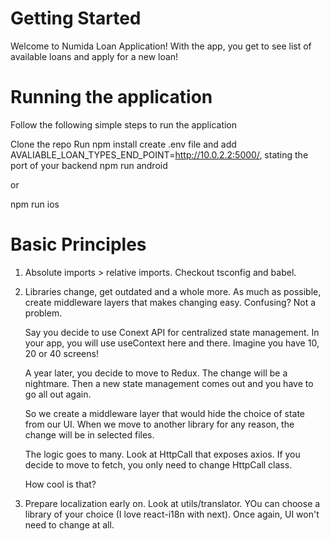 

# Getting Started

Welcome to Numida Loan Application! With the app, you get to see list of available loans and apply for a new loan!

# Running the application

Follow the following simple steps to run the application

Clone the repo
Run npm install
create .env file and add AVALIABLE_LOAN_TYPES_END_POINT=http://10.0.2.2:5000/, stating the port of your backend
npm run android

or

npm run ios

# Basic Principles

1. Absolute imports > relative imports. Checkout tsconfig and babel.
2. Libraries change, get outdated and a whole more. As much as possible, create middleware layers that makes changing easy. Confusing? Not a problem.

   Say you decide to use Conext API for centralized state management. In your app, you will use useContext here and there. Imagine you have 10, 20 or 40 screens!

   A year later, you decide to move to Redux. The change will be a nightmare. Then a new state management comes out and you have to go all out again.

   So we create a middleware layer that would hide the choice of state from our UI. When we move to another library for any reason, the change will be in selected files.

   The logic goes to many. Look at HttpCall that exposes axios. If you decide to move to fetch, you only need to change HttpCall class.

   How cool is that?
3. Prepare localization early on. Look at utils/translator. YOu can choose a library of your choice (I love react-i18n with next). Once again, UI won't need to change at all.

